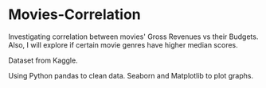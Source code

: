 # Movies-Correlation
 Investigating correlation between movies' Gross Revenues vs their Budgets.
 Also, I will explore if certain movie genres have higher median scores.

 Dataset from Kaggle.

 Using Python pandas to clean data.
 Seaborn and Matplotlib to plot graphs.
